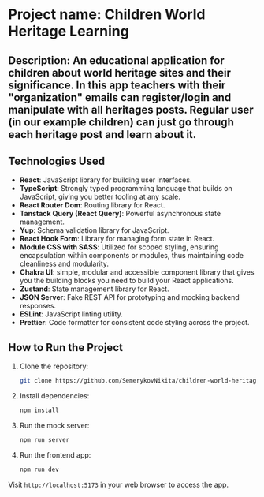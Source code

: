 # Project name: Children World Heritage Learning

## Description: An educational application for children about world heritage sites and their significance. In this app teachers with their "organization" emails can register/login and manipulate with all heritages posts. Regular user (in our example children) can just go through each heritage post and learn about it.

## Technologies Used

-   **React**: JavaScript library for building user interfaces.
-   **TypeScript**: Strongly typed programming language that builds on JavaScript, giving you better tooling at any scale.
-   **React Router Dom**: Routing library for React.
-   **Tanstack Query (React Query)**: Powerful asynchronous state management.
-   **Yup**: Schema validation library for JavaScript.
-   **React Hook Form**: Library for managing form state in React.
-   **Module CSS with SASS**: Utilized for scoped styling, ensuring encapsulation within components or modules, thus maintaining code cleanliness and modularity.
-   **Chakra UI**: simple, modular and accessible component library that gives you the building blocks you need to build your React applications.
-   **Zustand**: State management library for React.
-   **JSON Server**: Fake REST API for prototyping and mocking backend responses.
-   **ESLint**: JavaScript linting utility.
-   **Prettier**: Code formatter for consistent code styling across the project.

## How to Run the Project

1. Clone the repository:

    ```bash
    git clone https://github.com/SemerykovNikita/children-world-heritage-learning.git
    ```

2. Install dependencies:

    ```bash
    npm install
    ```

3. Run the mock server:

    ```bash
    npm run server
    ```

4. Run the frontend app:

    ```bash
    npm run dev
    ```

Visit `http://localhost:5173` in your web browser to access the app.
